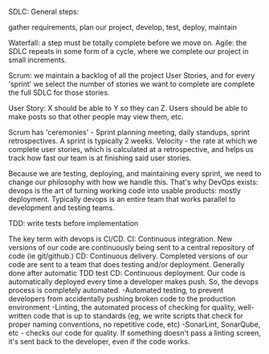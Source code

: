 SDLC:
General steps:

gather requirements,
plan our project,
develop,
test,
deploy,
maintain

Waterfall: a step must be totally complete before we move on.
Agile: the SDLC repeats in some form of a cycle, where we complete our project in small increments.

Scrum: we maintain a backlog of all the project User Stories, and for every 'sprint' we select the number of stories we
want to complete are complete the full SDLC for those stories.

User Story: X should be able to Y so they can Z.
Users should be able to make posts so that other people may view them, etc.

Scrum has 'ceremonies' - Sprint planning meeting, daily standups, sprint retrospectives.
A sprint is typically 2 weeks.
Velocity - the rate at which we complete user stories, which is calculated at a retrospective, and helps us track how fast
our team is at finishing said user stories.

Because we are testing, deploying, and maintaining every sprint, we need to change our philosophy with how we handle this.
That's why DevOps exists:
devops is the art of turning working code into usable products: mostly deployment.
Typically devops is an entire team that works parallel to development and testing teams.

TDD: write tests before implementation

The key term with devops is CI/CD.
CI: Continuous integration. New versions of our code are continuously being sent to a central repository of code (ie git/github.)
CD: Continuous delivery. Completed versions of our code are sent to a team that does testing and/or deployment. 
Generally done after automatic TDD test
CD: Continuous deployment. Our code is automatically deployed every time a developer makes push. So, the devops process is completely automated.
    -Automated testing, to prevent developers from accidentally pushing broken code to the production environment
    -Linting, the automated process of checking for quality, well-written code that is up to standards
        (eg, we write scripts that check for proper naming conventions, no repetitive code, etc)
        -SonarLint, SonarQube, etc - checks our code for quality. If something doesn't pass a linting screen, it's sent back to the developer,
        even if the code works.